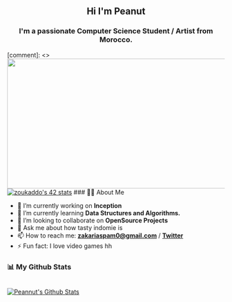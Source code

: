 <h2 align="center">Hi I'm Peanut</h2>
<h3 align="center">I'm a passionate Computer Science Student / Artist from Morocco.</h3>
 [comment]: <>   <img src="https://i.imgur.com/Dxai41v.gif" width='550' height='300'  /> 
<a href="https://github.com/oakoudad/badge42"><img src="https://badge.mediaplus.ma/darkgray/hbouhsis?UM6P=off" alt="zoukaddo's 42 stats" /></a>
### 🙋‍♂️ About Me

- 🔭 I’m currently working on **Inception**
- 🌱 I’m currently learning **Data Structures and Algorithms.**
- 👯 I’m looking to collaborate on **OpenSource Projects**
- 💬 Ask me about how tasty indomie is
- 📫 How to reach me: **zakariaspam0@gmail.com** / **[Twitter](https://twitter.com/peanut_l9)**
- ⚡ Fun fact: I love video games hh


                                                                                                                   
 ### 📊 My Github Stats

  <br/>
    <a href="https://github.com/Peannut/github-readme-stats"><img alt="Peannut's Github Stats" src="https://github-readme-stats.vercel.app/api?username=Peannut&show_icons=true&count_private=true&theme=react&hide_border=true&bg_color=0D1117" /></a>
